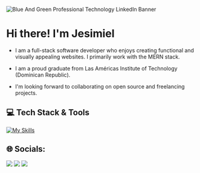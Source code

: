
![Blue And Green Professional Technology LinkedIn Banner](https://github.com/user-attachments/assets/dfc9421d-b061-460b-a978-cb5aca82621e)

# Hi there! I'm Jesimiel

- I am a full-stack software developer who enjoys creating functional and visually appealing websites. I primarily work with the MERN stack.

- I am a proud graduate from Las Américas Institute of Technology (Dominican Republic).

- I'm looking forward to collaborating on open source and freelancing projects.

## 💻 Tech Stack & Tools

[![My Skills](https://skillicons.dev/icons?i=html,css,js,react,nodejs,express,mongodb,git,github,vite,vscode)](https://skillicons.dev)

## 🌐 Socials:
<a href="https://www.linkedin.com/in/jesimiel-marte/"><img src="https://img.shields.io/badge/LinkedIn-0077B5?style=for-the-badge&logo=linkedin&logoColor=white" /></a>
<a href="https://x.com/JMars_2003"><img src="https://img.shields.io/badge/X-000000?style=for-the-badge&logo=x&logoColor=white" /></a>
<a href="https://dev.to/jmars_2003"><img src="https://img.shields.io/badge/dev.to-0A0A0A?style=for-the-badge&logo=devdotto&logoColor=white" /></a>




